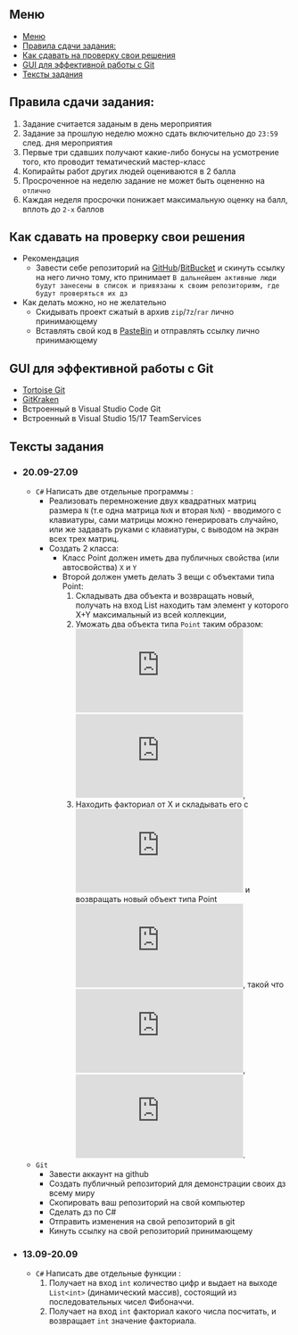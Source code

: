 ## Меню
<!-- TOC -->

- [Меню](#меню)
- [Правила сдачи задания:](#правила-сдачи-задания)
- [Как сдавать на проверку свои решения](#как-сдавать-на-проверку-свои-решения)
- [GUI для эффективной работы с Git](#gui-для-эффективной-работы-с-git)
- [Тексты задания](#тексты-задания)

<!-- /TOC -->
## Правила сдачи задания:
1. Задание считается заданым в день мероприятия
1. Задание за прошлую неделю можно сдать включительно до `23:59` след. дня мероприятия
1. Первые три сдавших получают какие-либо бонусы на усмотрение того, кто проводит тематический мастер-класс
1. Копирайты работ других людей оцениваются в 2 балла
1. Просроченное на неделю задание не может быть оцененно на `отлично`
1. Каждая неделя просрочки понижает максимальную оценку на балл, вплоть до `2-х` баллов
## Как сдавать на проверку свои решения
+ Рекомендация
    + Завести себе репозиторий на [GitHub](https://github.com)/[BitBucket](https://bitbucket.org) и скинуть ссылку на него лично тому, кто принимает `В дальнейшем активные люди будут занесены в список и привязаны к своим репозиториям, где будут проверяться их дз`
+ Как делать можно, но не желательно
    + Скидывать проект сжатый в архив `zip`/`7z`/`rar` лично принимающему
    + Вставлять свой код в [PasteBin](https://pastebin.com) и отправлять ссылку лично принимающему

## GUI для эффективной работы с Git
+ [Tortoise Git](https://tortoisegit.org)
+ [GitKraken](https://www.gitkraken.com)
+ Встроенный в Visual Studio Code Git
+ Встроенный в Visual Studio 15/17 TeamServices

## Тексты задания
+ ### 20.09-27.09
    + `C#` Написать две отдельные программы :
        + Реализовать перемножение двух квадратных матриц размера `N` (т.е одна матрица `NxN` и вторая `NxN`) - вводимого с клавиатуры, сами матрицы можно генерировать случайно, или же задавать руками с клавиатуры, с выводом на экран всех трех матриц.
        + Создать 2 класса:
            + Класс Point должен иметь два публичных свойства (или автосвойства) `X` и `Y`
            + Второй должен уметь делать 3 вещи с объектами типа Point: 
                1. Cкладывать два объекта и возвращать новый, получать на вход List<Point> находить там элемент у которого X+Y максимальный из всей коллекции,
                1. Уможать два объекта типа `Point` таким образом:  ![](http://www.sciweavers.org/tex2img.php?eq=%24X_%7B%5Ctext%7Bnew%7D%7D%3DX_%7B1%7D%2AX_%7B2%7D%24&bc=White&fc=Black&im=png&fs=12&ff=arev&edit=0)  ![](http://www.sciweavers.org/tex2img.php?eq=%24Y_%7B%5Ctext%7B%D0%BD%D0%BE%D0%B2%D1%8B%D0%B9%7D%3D%7DY_%7B1%7D%2AY_%7B2%7D%24&bc=White&fc=Black&im=png&fs=12&ff=arev&edit=0),
                1. Находить факториал от X и складывать его с ![](http://www.sciweavers.org/tex2img.php?eq=%24%5Cpi%5EY%24&bc=White&fc=Black&im=png&fs=12&ff=arev&edit=0) и возвращать новый объект типа Point ![](http://www.sciweavers.org/tex2img.php?eq=%24%28X_%7B%5Ctext%7Bnew%7D%7D%2CY_%7B%5Ctext%7Bnew%7D%7D%29%24&bc=White&fc=Black&im=png&fs=12&ff=arev&edit=0), такой что ![](http://www.sciweavers.org/tex2img.php?eq=%24X_%7B%5Ctext%7Bnew%7D%7D%3DFactorial%28X%29%24&bc=White&fc=Black&im=png&fs=12&ff=arev&edit=0), ![](http://www.sciweavers.org/tex2img.php?eq=%24Y_%7B%5Ctext%7Bnew%7D%7D%3D%5Cpi%5EY%2BFactorial%28X%29%24&bc=White&fc=Black&im=png&fs=12&ff=arev&edit=0).
    + `Git`
        +  Завести аккаунт на github
        +  Создать публичный репозиторий для демонстрации своих дз всему миру
        +  Скопировать ваш репозиторий на свой компьютер
        +  Сделать дз по C#
        +  Отправить изменения на свой репозиторий в git
        +  Кинуть ссылку на свой репозиторий принимающему
+ ### 13.09-20.09
    + `C#` Написать две отдельные функции :
        1. Получает на вход `int` количество цифр и выдает на выходе `List<int>` (динамический массив), состоящий из последовательных чисел Фибоначчи.
        1. Получает на вход `int` факториал какого числа посчитать, и возвращает `int` значение факториала.